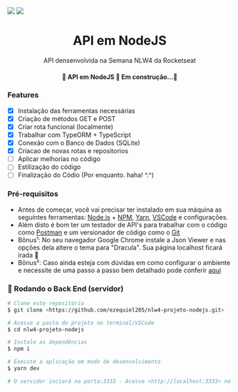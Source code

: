 
<p id="Primeiro paragrafo"> 
	
<img src="https://img.shields.io/github/stars/ezequiel205/nlw4-projeto-nodejs" />
<img src="https://img.shields.io/github/forks/ezequiel205/nlw4-projeto-nodejs" /> 
<!-- <img src="https://img.shields.io/github/issues/ezequiel205/nlw4-projeto-nodejs" /> -->
	
</p>

<!-- Nome do Projeto -->
<h1 align="center">API em NodeJS</h1>

<!-- Descrição do Projeto -->
<p align = "center"> API densenvolvida na Semana NLW4 da Rocketseat </p>

<h4 align="center"> 
	🚧 API em NodeJS 🚀 Em construção...🚧
</h4>

### Features

- [x] Instalação das ferramentas necessárias
- [x] Criação de métodos GET e POST
- [x] Criar rota funcional (localmente)
- [x] Trabalhar com TypeORM + TypeScript
- [x] Conexão com o Banco de Dados (SQLite)
- [x] Criacao de novas rotas e repositorios
- [ ] Aplicar melhorias no código
- [ ] Estilização do código
- [ ] Finalização do Códio (Por enquanto. haha! ^.^)

### Pré-requisitos

- Antes de começar, você vai precisar ter instalado em sua máquina as seguintes ferramentas:
[Node.js](https://nodejs.org/en/) + [NPM](https://www.npmjs.com/get-npm),  [Yarn](https://yarnpkg.com/), [VSCode](https://code.visualstudio.com/) e configurações.
- Além disto é bom ter um testador de API's para trabalhar com o código como [Postman](https://www.postman.com/) e um versionador de código como o [Git](https://git-scm.com)
- Bônus¹: No seu navegador Google Chrome instale a Json Viewer e nas opções dela altere o tema para "Dracula". Sua página localhost ficará irada 🤘
- Bônus²: Caso ainda esteja com dúvidas em como configurar o ambiente e necessite de uma passo a passo bem detalhado pode conferir [aqui](https://www.notion.so/Configura-es-do-ambiente-Node-js-ae9fea3f78894139af4268d198294e2a)

### 🎲 Rodando o Back End (servidor)

```bash
# Clone este repositório
$ git clone <https://github.com/ezequiel205/nlw4-projeto-nodejs.git>

# Acesse a pasta do projeto no terminal/VSCode
$ cd nlw4-projeto-nodejs

# Instale as dependências
$ npm i

# Execute a aplicação em modo de desenvolvimento
$ yarn dev

# O servidor inciará na porta:3333 - Acesse <http://localhost:3333> no seu navegador
```
